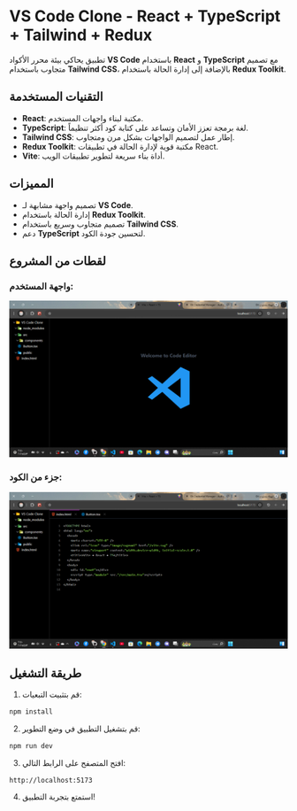 # VS Code Clone - React + TypeScript + Tailwind + Redux

تطبيق يحاكي بيئة محرر الأكواد **VS Code** باستخدام **React** و **TypeScript** مع تصميم متجاوب باستخدام **Tailwind CSS**، بالإضافة إلى إدارة الحالة باستخدام **Redux Toolkit**.

## التقنيات المستخدمة

- **React**: مكتبة لبناء واجهات المستخدم.
- **TypeScript**: لغة برمجة تعزز الأمان وتساعد على كتابة كود أكثر تنظيماً.
- **Tailwind CSS**: إطار عمل لتصميم الواجهات بشكل مرن ومتجاوب.
- **Redux Toolkit**: مكتبة قوية لإدارة الحالة في تطبيقات React.
- **Vite**: أداة بناء سريعة لتطوير تطبيقات الويب.

## المميزات

- تصميم واجهة مشابهة لـ **VS Code**.
- إدارة الحالة باستخدام **Redux Toolkit**.
- تصميم متجاوب وسريع باستخدام **Tailwind CSS**.
- دعم **TypeScript** لتحسين جودة الكود.

## لقطات من المشروع

### واجهة المستخدم:
![واجهة التطبيق](./public/images/screenshot1.png)

### جزء من الكود:
![كود HTML](./public/images/screenshot2.png)

## طريقة التشغيل

1. قم بتثبيت التبعيات:

```bash
npm install
```

2. قم بتشغيل التطبيق في وضع التطوير:

```bash
npm run dev
```

3. افتح المتصفح على الرابط التالي:

```
http://localhost:5173
```

4. استمتع بتجربة التطبيق!
